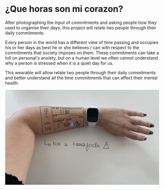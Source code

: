 # ¿Que horas son mi corazon?


After photographing the input of commitments and asking people how they used to organise their days, this project will relate two people through their daily commitments:

Every person in the world has a different view of time passing and occupies his or her days as best he or she believes / can with respect to the commitments that society imposes on them. These commitments can take a toll on personal's anxiety, but on a human level we often cannot understand why a person is stressed when it is a quiet day for us.

This wearable will allow relate two people through their daily commitments and better understand all the time commitments that can affect their mental health.


<img
  src="data/pitch-2022-10-27.png"
  alt="tamagochi"
  style="display: inline-block; margin: 0 auto; width: 800px">
